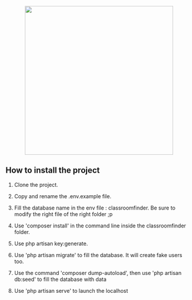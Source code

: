 <p align="center"><img src="https://res.cloudinary.com/dtfbvvkyp/image/upload/v1566331377/laravel-logolockup-cmyk-red.svg" width="400"></p>


## How to install the project

1. Clone the project.

2. Copy and rename the .env.example file.

3. Fill the database name in the env file : classroomfinder.
    Be sure to modify the right file of the right folder ;p

4. Use 'composer install' in the command line  inside the classroomfinder folder.

5. Use php artisan key:generate.

6. Use 'php artisan migrate' to fill the database.
    It will create fake users too.

7. Use the command 'composer dump-autoload', then use 'php artisan db:seed' to fill the database with data
    
8. Use 'php artisan serve' to launch the localhost
